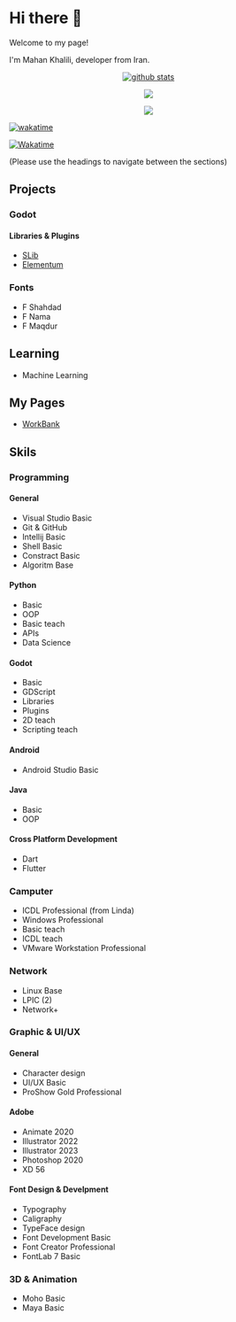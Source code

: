 # Hi there 👋

Welcome to my page!

I'm Mahan Khalili, developer from Iran.

<p align="center"> <a href="https://github.com/mkh-user"><img align="center" src="https://github-readme-stats.vercel.app/api?username=mkh-user&show_icons=true&include_all_commits=true&theme=gotham&hide_border=true" alt="github stats" /></a>

<p align="center"> <a href="https://github.com/mkh-user"><img align="center" src="https://github-readme-stats.vercel.app/api/top-langs/?username=mkh-user&layout=compact&theme=gotham" /></a> 

<p align="center"> <a href="https://github.com/Subject-Team/SLib"><img align="center" src="https://github-readme-stats.vercel.app/api/pin/?username=Subject-Team&repo=SLib&theme=gotham" /></a>

[![wakatime](https://wakatime.com/badge/user/2d338125-04d1-4845-afab-1079f7117f8f.svg)](https://wakatime.com/@2d338125-04d1-4845-afab-1079f7117f8f)

[![Wakatime](https://github-readme-stats.vercel.app/api/wakatime?username=mkhuser&layout=)](https://github.com/mkh-user)

(Please use the headings to navigate between the sections)
## Projects
### Godot
#### Libraries & Plugins
- [SLib](https://github.com/Subject-Team/SLib)
- [Elementum](https://github.com/Subject-Team/Elementum)
### Fonts
- F Shahdad
- F Nama
- F Maqdur
## Learning
- Machine Learning
## My Pages
- [WorkBank](https://soo.is/wqLGri)
## Skils
### Programming
#### General
- Visual Studio Basic
- Git & GitHub
- Intellij Basic
- Shell Basic
- Constract Basic
- Algoritm Base
#### Python
- Basic
- OOP
- Basic teach
- APIs
- Data Science
#### Godot
- Basic
- GDScript
- Libraries
- Plugins
- 2D teach
- Scripting teach
#### Android
- Android Studio Basic
#### Java
- Basic
- OOP
#### Cross Platform Development
- Dart
- Flutter
### Camputer
- ICDL Professional (from Linda)
- Windows Professional
- Basic teach
- ICDL teach
- VMware Workstation Professional
### Network
- Linux Base
- LPIC (2)
- Network+
### Graphic & UI/UX
#### General
- Character design
- UI/UX Basic
- ProShow Gold Professional
#### Adobe
- Animate 2020
- Illustrator 2022
- Illustrator 2023
- Photoshop 2020
- XD 56
#### Font Design & Develpment
- Typography
- Caligraphy
- TypeFace design
- Font Development Basic
- Font Creator Professional
- FontLab 7 Basic
### 3D & Animation
- Moho Basic
- Maya Basic
